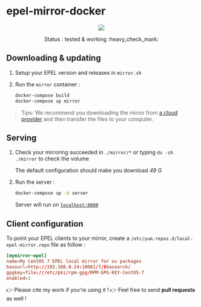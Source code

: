 # epel-mirror-docker

<p align="center">
    <a href="https://travis-ci.com/github/flavienbwk/epel-mirror-docker" target="_blank">
        <img src="https://travis-ci.com/flavienbwk/epel-mirror-docker.svg?branch=main&status=passed"/>
    </a>
</p>
<p align="center">Status : tested & working :heavy_check_mark:</p>

## Downloading & updating

1. Setup your EPEL version and releases in `mirror.sh`

2. Run the `mirror` container :

    ```bash
    docker-compose build
    docker-compose up mirror
    ```

> Tips: We recommend you downloading the mirror from [a cloud provider](https://www.scaleway.com/en/) and then transfer the files to your computer.

## Serving

1. Check your mirroring succeeded in `./mirror/*` or typing `du -sh ./mirror` to check the volume

    The default configuration should make you download _49 G_

2. Run the server :

    ```bash
    docker-compose up -d server
    ```

    Server will run on [`localhost:8080`](http://localhost:8080)  

## Client configuration

To point your EPEL clients to your mirror, create a `/etc/yum.repos.d/local-epel-mirror.repo` file as follow :

```conf
[mymirror-epel]
name=My CentOS 7 EPEL local mirror for os packages
baseurl=http://192.168.0.24:10081/7/$basearch/
gpgkey=file:///etc/pki/rpm-gpg/RPM-GPG-KEY-CentOS-7
enabled=1
```

:point_right: Please cite my work if you're using it !
:point_right: Feel free to send **pull requests** as well !
